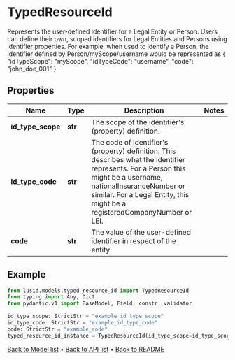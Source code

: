# TypedResourceId

Represents the user-defined identifier for a Legal Entity or Person.  Users can define their own, scoped identifiers for Legal Entities and Persons using identifier properties.  For example,  when used to identify a Person, the identifier defined by Person/myScope/username would be represented as   {     \"idTypeScope\": \"myScope\",     \"idTypeCode\": \"username\",     \"code\": \"john_doe_001\"   }
## Properties
Name | Type | Description | Notes
------------ | ------------- | ------------- | -------------
**id_type_scope** | **str** | The scope of the identifier&#39;s (property) definition. | 
**id_type_code** | **str** | The code of identifier&#39;s (property) definition. This describes what the identifier represents.  For a Person this might be a username, nationalInsuranceNumber or similar.  For a Legal Entity, this might be a registeredCompanyNumber or LEI. | 
**code** | **str** | The value of the user-defined identifier in respect of the entity. | 
## Example

```python
from lusid.models.typed_resource_id import TypedResourceId
from typing import Any, Dict
from pydantic.v1 import BaseModel, Field, constr, validator

id_type_scope: StrictStr = "example_id_type_scope"
id_type_code: StrictStr = "example_id_type_code"
code: StrictStr = "example_code"
typed_resource_id_instance = TypedResourceId(id_type_scope=id_type_scope, id_type_code=id_type_code, code=code)

```

[Back to Model list](../README.md#documentation-for-models) &#8226; [Back to API list](../README.md#documentation-for-api-endpoints) &#8226; [Back to README](../README.md)

